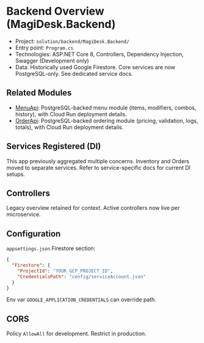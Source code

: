 # Backend Overview (MagiDesk.Backend)

- Project: `solution/backend/MagiDesk.Backend/`
- Entry point: `Program.cs`
- Technologies: ASP.NET Core 8, Controllers, Dependency Injection, Swagger (Development only)
- Data: Historically used Google Firestore. Core services are now PostgreSQL-only. See dedicated service docs.

## Related Modules

- [MenuApi](./menu-api.md): PostgreSQL-backed menu module (items, modifiers, combos, history), with Cloud Run deployment details.
- [OrderApi](./order-api.md): PostgreSQL-backed ordering module (pricing, validation, logs, totals), with Cloud Run deployment details.

## Services Registered (DI)

This app previously aggregated multiple concerns. Inventory and Orders moved to separate services. Refer to service-specific docs for current DI setups.

## Controllers

Legacy overview retained for context. Active controllers now live per microservice.

## Configuration

`appsettings.json` Firestore section:

```json
{
  "Firestore": {
    "ProjectId": "YOUR_GCP_PROJECT_ID",
    "CredentialsPath": "config/serviceAccount.json"
  }
}
```

Env var `GOOGLE_APPLICATION_CREDENTIALS` can override path.

## CORS

Policy `AllowAll` for development. Restrict in production.
